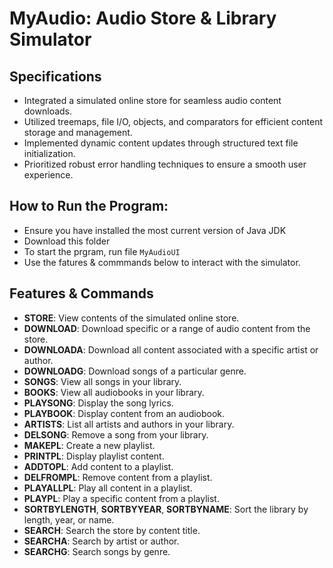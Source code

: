 # MyAudio: Audio Store & Library Simulator

## Specifications

- Integrated a simulated online store for seamless audio content downloads.
- Utilized treemaps, file I/O, objects, and comparators for efficient content storage and management.
- Implemented dynamic content updates through structured text file initialization.
- Prioritized robust error handling techniques to ensure a smooth user experience.

## How to Run the Program:

- Ensure you have installed the most current version of Java JDK
- Download this folder
- To start the prgram, run file `MyAudioUI`
- Use the fatures & commmands below to interact with the simulator.

## Features & Commands

- **STORE**: View contents of the simulated online store.
- **DOWNLOAD**: Download specific or a range of audio content from the store.
- **DOWNLOADA**: Download all content associated with a specific artist or author.
- **DOWNLOADG**: Download songs of a particular genre.
- **SONGS**: View all songs in your library.
- **BOOKS**: View all audiobooks in your library.
- **PLAYSONG**: Display the song lyrics.
- **PLAYBOOK**: Display content from an audiobook.
- **ARTISTS**: List all artists and authors in your library.
- **DELSONG**: Remove a song from your library.
- **MAKEPL**: Create a new playlist.
- **PRINTPL**: Display playlist content.
- **ADDTOPL**: Add content to a playlist.
- **DELFROMPL**: Remove content from a playlist.
- **PLAYALLPL**: Play all content in a playlist.
- **PLAYPL**: Play a specific content from a playlist.
- **SORTBYLENGTH**, **SORTBYYEAR**, **SORTBYNAME**: Sort the library by length, year, or name.
- **SEARCH**: Search the store by content title.
- **SEARCHA**: Search by artist or author.
- **SEARCHG**: Search songs by genre.
